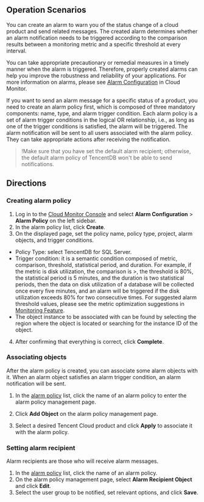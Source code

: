 ## Operation Scenarios
You can create an alarm to warn you of the status change of a cloud product and send related messages. The created alarm determines whether an alarm notification needs to be triggered according to the comparison results between a monitoring metric and a specific threshold at every interval.

You can take appropriate precautionary or remedial measures in a timely manner when the alarm is triggered. Therefore, properly created alarms can help you improve the robustness and reliability of your applications. For more information on alarms, please see [Alarm Configuration](https://intl.cloud.tencent.com/document/product/248/38916) in Cloud Monitor.

If you want to send an alarm message for a specific status of a product, you need to create an alarm policy first, which is composed of three mandatory components: name, type, and alarm trigger condition. Each alarm policy is a set of alarm trigger conditions in the logical OR relationship, i.e., as long as one of the trigger conditions is satisfied, the alarm will be triggered. The alarm notification will be sent to all users associated with the alarm policy. They can take appropriate actions after receiving the notification.

>!Make sure that you have set the default alarm recipient; otherwise, the default alarm policy of TencentDB won't be able to send notifications.

## Directions
### Creating alarm policy
1. Log in to the [Cloud Monitor Console](https://console.cloud.tencent.com/monitor/overview) and select **Alarm Configuration** > **Alarm Policy** on the left sidebar.
2. In the alarm policy list, click **Create**.
3. On the displayed page, set the policy name, policy type, project, alarm objects, and trigger conditions.
 - Policy Type: select TencentDB for SQL Server.
 - Trigger condition: it is a semantic condition composed of metric, comparison, threshold, statistical period, and duration. For example, if the metric is disk utilization, the comparison is >, the threshold is 80%, the statistical period is 5 minutes, and the duration is two statistical periods, then the data on disk utilization of a database will be collected once every five minutes, and an alarm will be triggered if the disk utilization exceeds 80% for two consecutive times. For suggested alarm threshold values, please see the metric optimization suggestions in [Monitoring Feature](https://intl.cloud.tencent.com/document/product/238/7524).
 - The object instance to be associated with can be found by selecting the region where the object is located or searching for the instance ID of the object.

4. After confirming that everything is correct, click **Complete**.

### Associating objects
After the alarm policy is created, you can associate some alarm objects with it. When an alarm object satisfies an alarm trigger condition, an alarm notification will be sent.
1. In the [alarm policy](https://console.cloud.tencent.com/monitor/policylist) list, click the name of an alarm policy to enter the alarm policy management page.
2. Click **Add Object** on the alarm policy management page.

3. Select a desired Tencent Cloud product and click **Apply** to associate it with the alarm policy.

### Setting alarm recipient
Alarm recipients are those who will receive alarm messages.
1. In the [alarm policy](https://console.cloud.tencent.com/monitor/policylist) list, click the name of an alarm policy.
2. On the alarm policy management page, select **Alarm Recipient Object** and click **Edit**.
3. Select the user group to be notified, set relevant options, and click **Save**.

